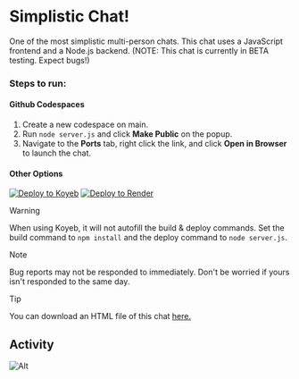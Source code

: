 # Simplistic Chat!

One of the most simplistic multi-person chats. This chat uses a JavaScript frontend and a Node.js backend. (NOTE: This chat is currently in BETA testing. Expect bugs!)
### Steps to run:
#### Github Codespaces
1. Create a new codespace on main.
2. Run `node server.js` and click **Make Public** on the popup.
3. Navigate to the **Ports** tab, right click the link, and click **Open in Browser** to launch the chat.

#### Other Options
<a target="_blank" href="https://app.koyeb.com/deploy?type=git&repository=github.com/BlacketGodAlt/Simplistic-Chat"><img alt="Deploy to Koyeb" src="https://binbashbanana.github.io/deploy-buttons/buttons/remade/koyeb.svg"></a>
<a href="https://render.com/deploy?repo=https://github.com/render-examples/mattermost">
<img src="https://render.com/images/deploy-to-render-button.svg" alt="Deploy to Render" />
</a>
> [!WARNING]
> When using Koyeb, it will not autofill the build & deploy commands. Set the build command to `npm install` and the deploy command to `node server.js`.

> [!NOTE]
> Bug reports may not be responded to immediately. Don't be worried if yours isn't responded to the same day.

> [!TIP]
> You can download an HTML file of this chat [here.](https://github.com/BlacketGodAlt/Simplistic-Chat-HTML-File)
## Activity
![Alt](https://repobeats.axiom.co/api/embed/41c0413bd90bc87e22cbf51fa385afe6257a0c3f.svg "Repobeats analytics image")
